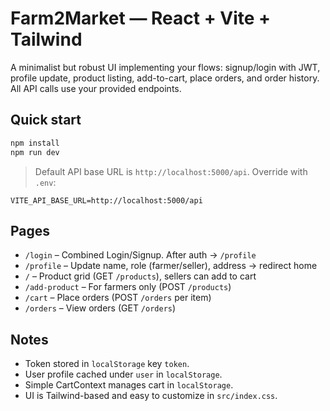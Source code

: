 # Farm2Market — React + Vite + Tailwind

A minimalist but robust UI implementing your flows: signup/login with JWT, profile update, product listing, add-to-cart, place orders, and order history. All API calls use your provided endpoints.

## Quick start

```bash
npm install
npm run dev
```

> Default API base URL is `http://localhost:5000/api`. Override with `.env`:

```
VITE_API_BASE_URL=http://localhost:5000/api
```

## Pages

- `/login` – Combined Login/Signup. After auth → `/profile`
- `/profile` – Update name, role (farmer/seller), address → redirect home
- `/` – Product grid (GET `/products`), sellers can add to cart
- `/add-product` – For farmers only (POST `/products`)
- `/cart` – Place orders (POST `/orders` per item)
- `/orders` – View orders (GET `/orders`)

## Notes

- Token stored in `localStorage` key `token`.
- User profile cached under `user` in `localStorage`.
- Simple CartContext manages cart in `localStorage`.
- UI is Tailwind-based and easy to customize in `src/index.css`.

